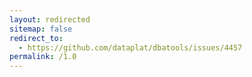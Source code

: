 ```yaml
---
layout: redirected
sitemap: false
redirect_to:
  - https://github.com/dataplat/dbatools/issues/4457
permalink: /1.0
---
```

